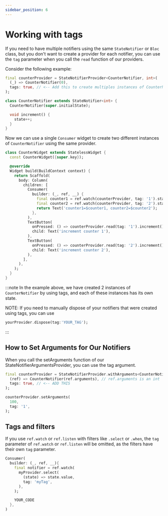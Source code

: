 ```yaml
---
sidebar_position: 6
---
```


# Working with tags

If you need to have multiple notifiers using the same `StateNotifier` or `Bloc` class, but you don't want to create a provider for each notifier, you can use the `tag` parameter when you call the `read` function of our providers.

Consider the following example:

```dart {3}
final counterProvider = StateNotifierProvider<CounterNotifier, int>(
  (_) => CounterNotifier(0),
  tags: true, // <-- Add this to create multiples instances of CounterNotifier using the same provider
);

class CounterNotifier extends StateNotifier<int> {
  CounterNotifier(super.initialState);

  void increment() {
    state++;
  }
}
```

Now we can use a single `Consumer` widget to create two different instances of `CounterNotifier` using the same provider.

```dart {11-12,17,21}
class CounterWidget extends StatelessWidget {
  const CounterWidget({super.key});

  @override
  Widget build(BuildContext context) {
    return Scaffold(
      body: Column(
        children: [
          Consumer(
            builder: (_, ref, __) {
              final counter1 = ref.watch(counterProvider, tag: '1').state;
              final counter2 = ref.watch(counterProvider, tag: '2').state;
              return Text('counter1=$counter1, counter2=$counter2');
            },
          ),
          TextButton(
            onPressed: () => counterProvider.read(tag: '1').increment(),
            child: Text('increment counter 1'),
          ),
          TextButton(
            onPressed: () => counterProvider.read(tag: '2').increment(),
            child: Text('increment counter 2'),
          ),
        ],
      ),
    );
  }
}
```

:::note
In the example above, we have created 2 instances of `CounterNotifier` by using tags, and each of these instances has its own state.

NOTE: If you need to manually dispose of your notifiers that were created using tags, you can use

```dart
yourProvider.dispose(tag:'YOUR_TAG');
```

:::

## How to Set Arguments for Our Notifiers

When you call the setArguments function of our StateNotifierArgumentsProvider, you can use the tag argument.

```dart {3,8}
final counterProvider = StateNotifierProvider.withArguments<CounterNotifier, int, int>(
  (ref) => CounterNotifier(ref.arguments), // ref.arguments is an int
  tags: true, // <-- ADD THIS
);

counterProvider.setArguments(
  100,
  tag: '1',
);
```

## Tags and filters

If you use `ref.watch` or `ref.listen` with filters like `.select` or `.when`, the `tag` parameter of `ref.watch` or `ref.listen` will be omitted, as the filters have their own `tag` parameter.

```dart {6}
Consumer(
  builder: (_, ref, __){
    final notifier = ref.watch(
      myProvider.select(
        (state) => state.value,
        tag: 'myTag',
      ),
    );

    YOUR_CODE
  },
)
```
